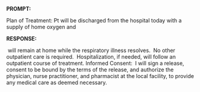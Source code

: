 **PROMPT:**

Plan of Treatment:  Pt will be discharged from the hospital today with a supply of home oxygen and 

**RESPONSE:**

  will remain at home while the respiratory illness resolves.  No other outpatient care is required.  Hospitalization, if needed, will follow an outpatient course of treatment. Informed Consent:   I will sign a release, consent to be bound by the terms of the release, and authorize the physician, nurse practitioner, and pharmacist at the local facility, to provide any medical care as deemed necessary.